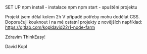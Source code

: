 SET UP
npm install - instalace npm
npm start - spuštění projektu

Projekt jsem dělal kolem 2h
V případě potřeby mohu dodělat CSS.
Doporučuji kouknout i na mé ostatní projekty z novějších například:
https://gitlab.com/kopldavid22/1-node-farm

Zdravim ThinkEasy!

David Kopl
